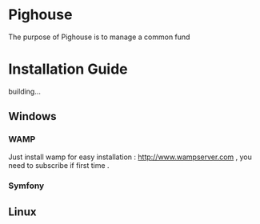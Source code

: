# Pighouse
The purpose of Pighouse is to manage a common fund

# Installation Guide

building...
## Windows 
### WAMP
      
Just install wamp for easy installation : http://www.wampserver.com , you need to subscribe if first time . 

### Symfony
## Linux
